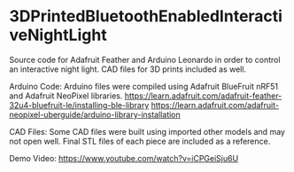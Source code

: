 # 3DPrintedBluetoothEnabledInteractiveNightLight
Source code for Adafruit Feather and Arduino Leonardo in order to control an interactive night light. CAD files for 3D prints included as well.

Arduino Code:
Arduino files were compiled using Adafruit BlueFruit nRF51 and Adafruit NeoPixel libraries.
https://learn.adafruit.com/adafruit-feather-32u4-bluefruit-le/installing-ble-library
https://learn.adafruit.com/adafruit-neopixel-uberguide/arduino-library-installation

CAD Files:
Some CAD files were built using imported other models and may not open well. Final STL files of each piece are included as a reference.

Demo Video:
https://www.youtube.com/watch?v=iCPGeiSju6U
